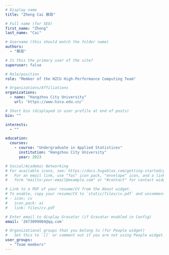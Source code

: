 ```yaml
---
# Display name
title: "Zheng Cai 蔡政"

# Full name (for SEO)
first_name: "Zheng"
last_name: "Cai"

# Username (this should match the folder name)
authors:
  - "蔡政"

# Is this the primary user of the site?
superuser: false

# Role/position
role: "Member of the HZCU High-Performance Computing Team"

# Organizations/Affiliations
organizations:
  - name: "Hangzhou City University"
    url: 'https://www.hzcu.edu.cn/'

# Short bio (displayed in user profile at end of posts)
bio: ""

interests:
  - ""

education:
  courses:
    - course: "Undergraduate in Applied Statistices"
      institution: "Hangzhou City University"
      year: 2023

# Social/Academic Networking
# For available icons, see: https://docs.hugoblox.com/getting-started/page-builder/#icons
#   For an email link, use "fas" icon pack, "envelope" icon, and a link in the
#   form "mailto:your-email@example.com" or "#contact" for contact widget.

# Link to a PDF of your resume/CV from the About widget.
# To enable, copy your resume/CV to `static/files/cv.pdf` and uncomment the lines below.
# - icon: cv
#   icon_pack: ai
#   link: files/cv.pdf

# Enter email to display Gravatar (if Gravatar enabled in Config)
email: '2673099004@qq.com'

# Organizational groups that you belong to (for People widget)
#   Set this to `[]` or comment out if you are not using People widget.
user_groups:
  - "Team members"
---
```

